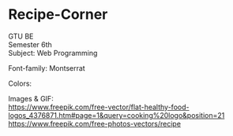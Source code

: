 # Recipe-Corner
GTU BE <br/>
Semester 6th<br/>
Subject: Web Programming
<br/>

Font-family: Montserrat
<link rel="preconnect" href="https://fonts.gstatic.com">
<link href="https://fonts.googleapis.com/css2?family=Montserrat:ital,wght@0,400;0,800;1,400;1,800&display=swap" rel="stylesheet">

Colors:

Images & GIF:<br/>
https://www.freepik.com/free-vector/flat-healthy-food-logos_4376871.htm#page=1&query=cooking%20logo&position=21<br/>
https://www.freepik.com/free-photos-vectors/recipe

